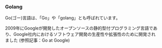 ### Golang

Go(ゴー)言語は、「Go」や「golang」とも呼ばれています。

2009年にGoogleが開発したオープンソースの静的型付プログラミング言語であり、Google社内におけるソフトウェア開発の生産性や拡張性のために開発されました
(参照記事：Go at Google)
